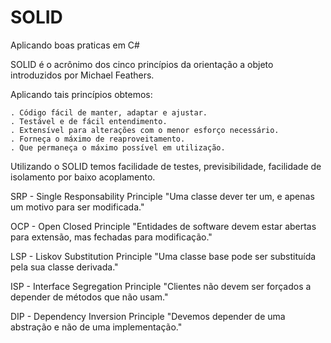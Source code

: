 # SOLID
Aplicando boas praticas em C#

SOLID é o acrônimo dos cinco princípios da orientação a objeto introduzidos por Michael Feathers.

 Aplicando tais princípios obtemos:
 
	. Código fácil de manter, adaptar e ajustar.
	. Testável e de fácil entendimento.
	. Extensível para alterações com o menor esforço necessário.
	. Forneça o máximo de reaproveitamento.
	. Que permaneça o máximo possível em utilização. 
        
 Utilizando o SOLID temos facilidade de testes, previsibilidade, facilidade de isolamento
 por baixo acoplamento.

SRP - Single Responsability Principle
 "Uma classe dever ter um, e apenas um motivo para ser modificada."

OCP - Open Closed Principle
 "Entidades de software devem estar abertas para extensão, mas fechadas para modificação."

LSP - Liskov Substitution Principle
 "Uma classe base pode ser substituída pela sua classe derivada."

ISP - Interface Segregation Principle
 "Clientes não devem ser forçados a depender de métodos que não usam."

DIP - Dependency Inversion Principle
 "Devemos depender de uma abstração e não de uma implementação."

